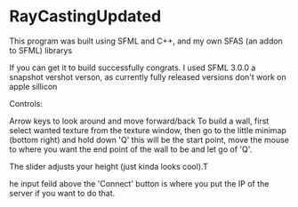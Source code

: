 # RayCastingUpdated

This program was built using SFML and C++, and my own SFAS (an addon to SFML) librarys

If you can get it to build successfully congrats.
I used SFML 3.0.0 a snapshot vershot verson, as currently fully released versions don't work on apple sillicon

Controls:

  Arrow keys to look around and move forward/back
  To build a wall, first select wanted texture from the texture window, then go to the little minimap (bottom right) and 
  hold down 'Q' this will be the start point, move the mouse to where you want the end point of the wall to be and let go of 'Q'.

  The slider adjusts your height (just kinda looks cool).T

  he input feild above the 'Connect' button is where you put the IP 
  of the server if you want to do that.
